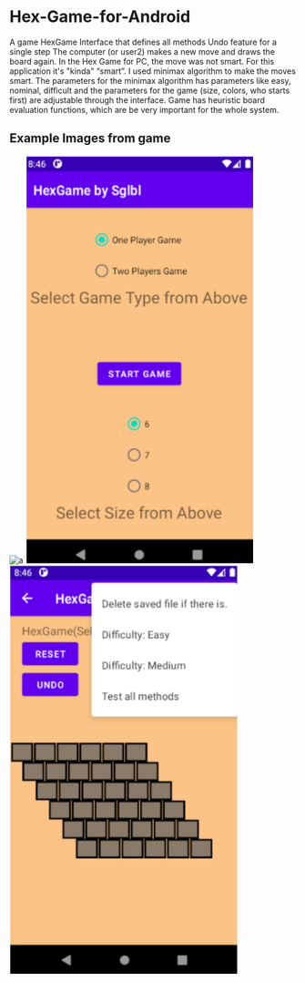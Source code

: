# Hex-Game-for-Android

A game HexGame Interface that defines all methods
Undo feature for a single step
The computer (or user2) makes a new move and draws the board again.
In the Hex Game for PC, the move was not smart. For this application it's "kinda" “smart”. 
I used minimax algorithm to make the moves smart. 
The parameters for the minimax algorithm has parameters like easy, nominal, difficult and the parameters for the game (size, colors, who starts first) are adjustable through the interface. Game has heuristic board evaluation functions, which are be very important for the whole system.

## Example Images from game
<img src="images/image1.png" alt="a" width="400"/>
<img src="images/image2.png" alt="a" width="400"/>
<img src="images/image3.png" alt="a" width="400"/>
